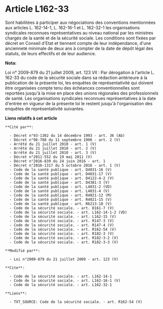 # Article L162-33

Sont habilitées à participer aux négociations des conventions mentionnées aux articles L. 162-14-1, L. 162-16-1 et L.
162-32-1 les organisations syndicales reconnues représentatives au niveau national par les ministres chargés de la santé et
de la sécurité sociale. Les conditions sont fixées par décret en Conseil d'Etat et tiennent compte de leur indépendance,
d'une ancienneté minimale de deux ans à compter de la date de dépôt légal des statuts, de leurs effectifs et de leur
audience.

**Nota:**

Loi n° 2009-879 du 21 juillet 2009, art. 123 VII : Par dérogation à l'article L. 162-33 du code de la sécurité sociale dans
sa rédaction antérieure à la publication de la présente loi, les enquêtes de représentativité qui doivent être organisées
compte tenu des échéances conventionnelles sont reportées jusqu'à la mise en place des unions régionales des professionnels
de santé. Les organisations syndicales reconnues représentatives à la date d'entrée en vigueur de la présente loi le restent
jusqu'à l'organisation des enquêtes de représentativité suivantes.

**Liens relatifs à cet article**

	**Cité par**:

	  - Décret n°93-1302 du 14 décembre 1993 - art. 36 (Ab)
	  - Décret n°96-788 du 11 septembre 1996 - art. 2 (V)
	  - Arrêté du 21 juillet 2010 - art. 1 (V)
	  - Arrêté du 21 juillet 2010 - art. 2 (V)
	  - Arrêté du 21 juillet 2010 - art. 3 (V)
	  - Décret n°2011-552 du 19 mai 2011 (V)
	  - Décret n°2016-839 du 24 juin 2016 - art. 1
	  - Décret n°2016-1317 du 5 octobre 2016 - art. 1 (V)
	  - Code de la santé publique - art. D4031-16 (V)
	  - Code de la santé publique - art. D4031-17 (V)
	  - Code de la santé publique - art. D4122-4-2 (V)
	  - Code de la santé publique - art. D4381-3 (V)
	  - Code de la santé publique - art. L4031-2 (VD)
	  - Code de la santé publique - art. L4031-4 (V)
	  - Code de la santé publique - art. R4021-12 (M)
	  - Code de la santé publique - art. R4021-15 (V)
	  - Code de la santé publique - art. R6213-18 (V)
	  - Code de la sécurité sociale. - art. D161-7 (V)
	  - Code de la sécurité sociale. - art. L162-14-1-2 (VD)
	  - Code de la sécurité sociale. - art. L162-15 (V)
	  - Code de la sécurité sociale. - art. R147-3 (V)
	  - Code de la sécurité sociale. - art. R147-4 (V)
	  - Code de la sécurité sociale. - art. R162-54 (V)
	  - Code de la sécurité sociale. - art. R182-3 (V)
	  - Code de la sécurité sociale. - art. R182-3-2 (V)
	  - Code de la sécurité sociale. - art. R182-3-3 (V)

	**Modifié par**:

	  - Loi n°2009-879 du 21 juillet 2009 - art. 123 (V)

	**Cite**:

	  - Code de la sécurité sociale. - art. L162-14-1
	  - Code de la sécurité sociale. - art. L162-16-1 (V)
	  - Code de la sécurité sociale. - art. L162-32-1

	**Liens**:

	  - TXT_SOURCE: Code de la sécurité sociale. - art. R162-54 (V)
